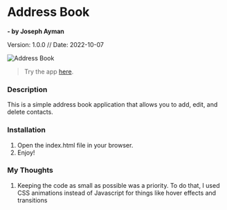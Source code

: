 
# Address Book

**- by Joseph Ayman**

Version: 1.0.0 // Date: 2022-10-07

 ![Address Book](https://i.ibb.co/4Tg3f8Q/Bilde1.png)

>Try the app [here](https://address-book-ja.netlify.app/).

### Description
This is a simple address book application that allows you to add, edit, and delete contacts.

### Installation
1. Open the index.html file in your browser.
2. Enjoy!

### My Thoughts
1. Keeping the code as small as possible was a priority.
To do that, I used CSS animations instead of Javascript for things like hover effects and transitions

